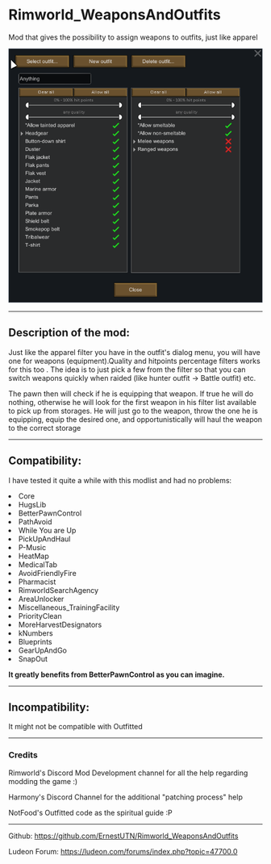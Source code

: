 # Rimworld_WeaponsAndOutfits
Mod that gives the possibility to assign weapons to outfits, just like apparel

![Screenshot](About/preview.png)

---------------------------------------------------------------
## Description of the mod:

Just like the apparel filter you have in the outfit's dialog menu, you will have one for weapons (equipment).Quality and hitpoints percentage filters works for this too . The idea is to just pick a few from the filter so that you can switch weapons quickly when raided (like hunter outfit -> Battle outfit) etc.

The pawn then will check if he is equipping that weapon. If true he will do nothing, otherwise he will look for the first weapon in his filter list available to pick up from storages. He will just go to the weapon, throw the one he is equipping, equip the desired one, and opportunistically will haul the weapon to the correct storage

---------------------------------------------------------------
## Compatibility:

I have tested it quite a while with this modlist and had no problems:

<activeMods>
    <li>Core</li>
    <li>HugsLib</li>
    <li>BetterPawnControl</li>
    <li>PathAvoid</li>
    <li>While You are Up</li>
    <li>PickUpAndHaul</li>
    <li>P-Music</li>
    <li>HeatMap</li>
    <li>MedicalTab</li>
    <li>AvoidFriendlyFire</li>
    <li>Pharmacist</li>
    <li>RimworldSearchAgency</li>
    <li>AreaUnlocker</li>
    <li>Miscellaneous_TrainingFacility</li>
    <li>PriorityClean</li>
    <li>MoreHarvestDesignators</li>
    <li>kNumbers</li>
    <li>Blueprints</li>
    <li>GearUpAndGo</li>
    <li>SnapOut</li>
</activeMods>

**It greatly benefits from BetterPawnControl as you can imagine.**

---------------------------------------------------------------
## Incompatibility:
It might not be compatible with Outfitted

---------------------------------------------------------------
### Credits
Rimworld's Discord Mod Development channel  for all the help regarding modding the game :)

Harmony's Discord Channel for the additional "patching process" help

NotFood's Outfitted code as the spiritual guide :P

---------------------------------------------------------------
Github: https://github.com/ErnestUTN/Rimworld_WeaponsAndOutfits

Ludeon Forum: https://ludeon.com/forums/index.php?topic=47700.0
